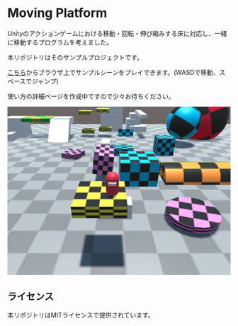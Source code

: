 # Moving Platform

Unityのアクションゲームにおける移動・回転・伸び縮みする床に対応し、一緒に移動するプログラムを考えました。

本リポジトリはそのサンプルプロジェクトです。

[こちら](https://hakumairise.github.io/)からブラウザ上でサンプルシーンをプレイできます。(WASDで移動、スペースでジャンプ)

使い方の詳細ページを作成中ですので少々お待ちください。

![sc0](./sc0.png)

## ライセンス
本リポジトリはMITライセンスで提供されています。
